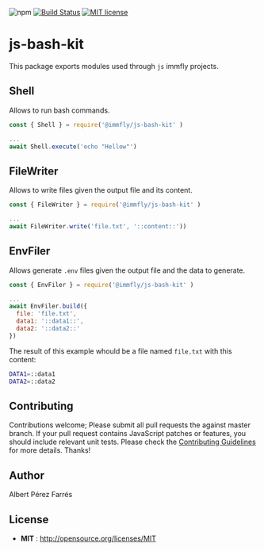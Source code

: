 ![npm](https://img.shields.io/npm/v/@immfly/js-bash-kit.svg) [![Build Status](https://travis-ci.org/sonofjavascript/js-bash-kit.svg?branch=master)](https://travis-ci.org/sonofjavascript/js-bash-kit) [![MIT license](http://img.shields.io/badge/license-MIT-blue.svg)](http://opensource.org/licenses/MIT)

# js-bash-kit
This package exports modules used through `js` immfly projects.

## Shell
Allows to run bash commands.
```js
const { Shell } = require('@immfly/js-bash-kit' )

...
await Shell.execute('echo "Hellow"')
```

## FileWriter
Allows to write files given the output file and its content.
```js
const { FileWriter } = require('@immfly/js-bash-kit' )

...
await FileWriter.write('file.txt', '::content::'))
```

## EnvFiler
Allows generate `.env` files given the output file and the data to generate.
```js
const { EnvFiler } = require('@immfly/js-bash-kit' )

...
await EnvFiler.build({
  file: 'file.txt',
  data1: '::data1::',
  data2: '::data2::'
})
```

The result of this example whould be a file named `file.txt` with this content:
```bash
DATA1=::data1
DATA2=::data2
```


## Contributing
Contributions welcome; Please submit all pull requests the against master branch. If your pull request contains JavaScript patches or features, you should include relevant unit tests. Please check the [Contributing Guidelines](contributng.md) for more details. Thanks!

## Author
Albert Pérez Farrés 

## License
 - **MIT** : http://opensource.org/licenses/MIT
